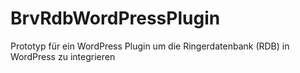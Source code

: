 # BrvRdbWordPressPlugin
Prototyp für ein WordPress Plugin um die Ringerdatenbank (RDB) in WordPress zu integrieren
